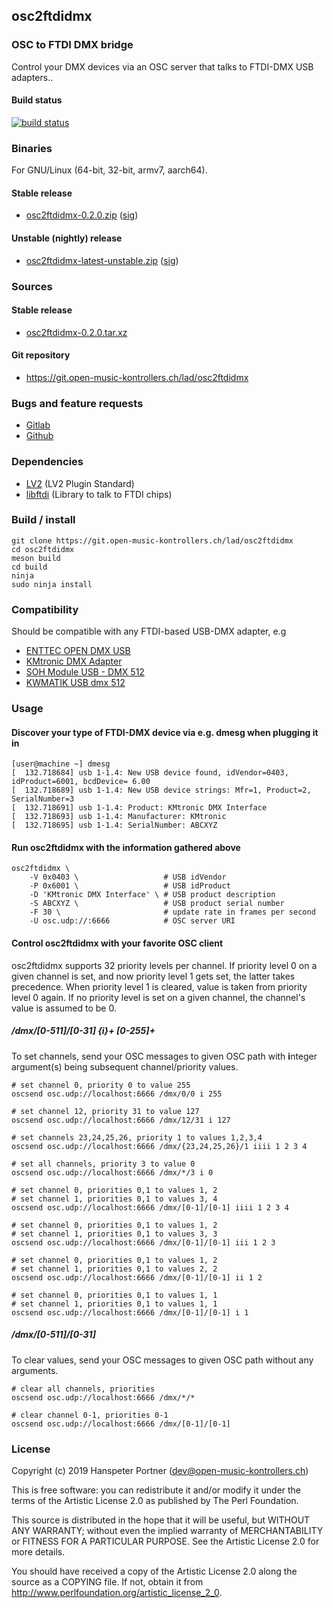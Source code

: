 ## osc2ftdidmx

### OSC to FTDI DMX bridge

Control your DMX devices via an OSC server that talks to FTDI-DMX USB adapters..

#### Build status

[![build status](https://gitlab.com/OpenMusicKontrollers/osc2ftdidmx/badges/master/build.svg)](https://gitlab.com/OpenMusicKontrollers/osc2ftdidmx/commits/master)

### Binaries

For GNU/Linux (64-bit, 32-bit, armv7, aarch64).

#### Stable release

* [osc2ftdidmx-0.2.0.zip](https://dl.open-music-kontrollers.ch/osc2ftdidmx/stable/osc2ftdidmx-0.2.0.zip) ([sig](https://dl.open-music-kontrollers.ch/osc2ftdidmx/stable/osc2ftdidmx-0.2.0.zip.sig))

#### Unstable (nightly) release

* [osc2ftdidmx-latest-unstable.zip](https://dl.open-music-kontrollers.ch/osc2ftdidmx/unstable/osc2ftdidmx-latest-unstable.zip) ([sig](https://dl.open-music-kontrollers.ch/osc2ftdidmx/unstable/osc2ftdidmx-latest-unstable.zip.sig))

### Sources

#### Stable release

* [osc2ftdidmx-0.2.0.tar.xz](https://git.open-music-kontrollers.ch/lad/osc2ftdidmx/snapshot/osc2ftdidmx-0.2.0.tar.xz)

#### Git repository

* <https://git.open-music-kontrollers.ch/lad/osc2ftdidmx>

### Bugs and feature requests

* [Gitlab](https://gitlab.com/OpenMusicKontrollers/osc2ftdidmx)
* [Github](https://github.com/OpenMusicKontrollers/osc2ftdidmx)

### Dependencies

* [LV2](http://lv2plug.in/) (LV2 Plugin Standard)
* [libftdi](https://www.intra2net.com/en/developer/libftdi/index.php) (Library to talk to FTDI chips)

### Build / install

	git clone https://git.open-music-kontrollers.ch/lad/osc2ftdidmx
	cd osc2ftdidmx
	meson build
	cd build
	ninja
	sudo ninja install

### Compatibility

Should be compatible with any FTDI-based USB-DMX adapter, e.g

* [ENTTEC OPEN DMX USB](https://www.enttec.co.uk/en/product/controls/dmx-usb-interfaces/open-dmx-usb/)
* [KMtronic DMX Adapter](https://info.kmtronic.com/kmtronic-dmx-adapter.html)
* [SOH Module USB - DMX 512](http://eshop.soh.cz/en/light-control/i110-module-usb-dmx-512)
* [KWMATIK USB dmx 512 ](https://kwmatik.blogspot.com/2013/06/jak-podaczac-urzadzenia-dmx512-do-czego.html)

### Usage

#### Discover your type of FTDI-DMX device via e.g. dmesg when plugging it in

	[user@machine ~] dmesg
	[  132.718684] usb 1-1.4: New USB device found, idVendor=0403, idProduct=6001, bcdDevice= 6.00
	[  132.718689] usb 1-1.4: New USB device strings: Mfr=1, Product=2, SerialNumber=3
	[  132.718691] usb 1-1.4: Product: KMtronic DMX Interface
	[  132.718693] usb 1-1.4: Manufacturer: KMtronic
	[  132.718695] usb 1-1.4: SerialNumber: ABCXYZ

#### Run osc2ftdidmx with the information gathered above

	osc2ftdidmx \
		-V 0x0403 \                   # USB idVendor
		-P 0x6001 \                   # USB idProduct
		-D 'KMtronic DMX Interface' \ # USB product description
		-S ABCXYZ \                   # USB product serial number
		-F 30 \                       # update rate in frames per second
		-U osc.udp://:6666            # OSC server URI

#### Control osc2ftdidmx with your favorite OSC client

osc2ftdidmx supports 32 priority levels per channel. If priority level 0 on a
given channel is set, and now priority level 1 gets set, the latter takes
precedence. When priority level 1 is cleared, value is taken from priority
level 0 again. If no priority level is set on a given channel, the channel's
value is assumed to be 0.

##### **/dmx/[0-511]/[0-31] {i}+ [0-255]+**

To set channels, send your OSC messages to given OSC path with
**i**nteger argument(s) being subsequent channel/priority values.

	# set channel 0, priority 0 to value 255
	oscsend osc.udp://localhost:6666 /dmx/0/0 i 255

	# set channel 12, priority 31 to value 127
	oscsend osc.udp://localhost:6666 /dmx/12/31 i 127

	# set channels 23,24,25,26, priority 1 to values 1,2,3,4
	oscsend osc.udp://localhost:6666 /dmx/{23,24,25,26}/1 iiii 1 2 3 4

	# set all channels, priority 3 to value 0
	oscsend osc.udp://localhost:6666 /dmx/*/3 i 0

	# set channel 0, priorities 0,1 to values 1, 2
	# set channel 1, priorities 0,1 to values 3, 4
	oscsend osc.udp://localhost:6666 /dmx/[0-1]/[0-1] iiii 1 2 3 4

	# set channel 0, priorities 0,1 to values 1, 2
	# set channel 1, priorities 0,1 to values 3, 3
	oscsend osc.udp://localhost:6666 /dmx/[0-1]/[0-1] iii 1 2 3

	# set channel 0, priorities 0,1 to values 1, 2
	# set channel 1, priorities 0,1 to values 2, 2
	oscsend osc.udp://localhost:6666 /dmx/[0-1]/[0-1] ii 1 2

	# set channel 0, priorities 0,1 to values 1, 1
	# set channel 1, priorities 0,1 to values 1, 1
	oscsend osc.udp://localhost:6666 /dmx/[0-1]/[0-1] i 1

##### **/dmx/[0-511]/[0-31]**

To clear values, send your OSC messages to given OSC path without any arguments.

	# clear all channels, priorities
	oscsend osc.udp://localhost:6666 /dmx/*/*

	# clear channel 0-1, priorities 0-1
	oscsend osc.udp://localhost:6666 /dmx/[0-1]/[0-1]

### License

Copyright (c) 2019 Hanspeter Portner (dev@open-music-kontrollers.ch)

This is free software: you can redistribute it and/or modify
it under the terms of the Artistic License 2.0 as published by
The Perl Foundation.

This source is distributed in the hope that it will be useful,
but WITHOUT ANY WARRANTY; without even the implied warranty of
MERCHANTABILITY or FITNESS FOR A PARTICULAR PURPOSE. See the
Artistic License 2.0 for more details.

You should have received a copy of the Artistic License 2.0
along the source as a COPYING file. If not, obtain it from
<http://www.perlfoundation.org/artistic_license_2_0>.
